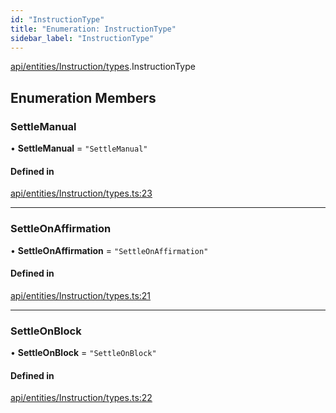 ```yaml
---
id: "InstructionType"
title: "Enumeration: InstructionType"
sidebar_label: "InstructionType"
---
```


[api/entities/Instruction/types](../../../../../../modules/API/Entities/Instruction/Types/Types.md).InstructionType

## Enumeration Members

### SettleManual

• **SettleManual** = ``"SettleManual"``

#### Defined in

[api/entities/Instruction/types.ts:23](https://github.com/PolymeshAssociation/polymesh-sdk/blob/2c78f6c34/src/api/entities/Instruction/types.ts#L23)

___

### SettleOnAffirmation

• **SettleOnAffirmation** = ``"SettleOnAffirmation"``

#### Defined in

[api/entities/Instruction/types.ts:21](https://github.com/PolymeshAssociation/polymesh-sdk/blob/2c78f6c34/src/api/entities/Instruction/types.ts#L21)

___

### SettleOnBlock

• **SettleOnBlock** = ``"SettleOnBlock"``

#### Defined in

[api/entities/Instruction/types.ts:22](https://github.com/PolymeshAssociation/polymesh-sdk/blob/2c78f6c34/src/api/entities/Instruction/types.ts#L22)
